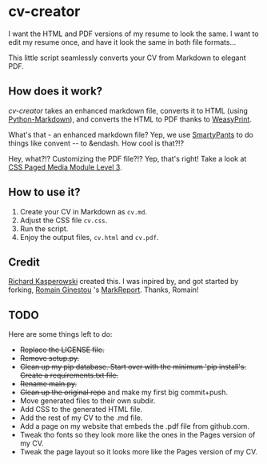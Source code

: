 # cv-creator

I want the HTML and PDF versions of my resume to look the same. I want to edit my resume once, and have it look the same in both file formats...

This little script seamlessly converts your CV from Markdown to elegant PDF.

## How does it work?

_cv-creator_ takes an enhanced markdown file, converts it to HTML (using [Python-Markdown](https://python-markdown.github.io)), and converts the HTML to PDF thanks to [WeasyPrint](https://weasyprint.org/).

What's that - an enhanced markdown file? Yep, we use [SmartyPants](https://python-markdown.github.io/extensions/smarty/) to do things like convent -- to &endash. How cool is that?!?  

Hey, what?!? Customizing the PDF file?!? Yep, that's right! Take a look at [CSS Paged Media Module Level 3](https://www.w3.org/TR/css-page-3/).

## How to use it?

1. Create your CV in Markdown as `cv.md`.
2. Adjust the CSS file `cv.css`.
3. Run the script.
4. Enjoy the output files, `cv.html` and `cv.pdf`.

## Credit
[Richard Kasperowski](https://kasperowski.com) created this. I was inpired by, and got started by forking, [Romain Ginestou](https://github.com/rginestou) 's [MarkReport](https://github.com/rginestou/MarkReport). Thanks, Romain!

## TODO
Here are some things left to do:

* ~~Replace the LICENSE file.~~
* ~~Remove setup.py.~~
* ~~Clean up my pip database. Start over with the minimum 'pip install's. Create a requirements.txt file.~~
* ~~Rename main.py.~~
* ~~Clean up the original repo~~ and make my first big commit+push.
* Move generated files to their own subdir.
* Add CSS to the generated HTML file.
* Add the rest of my CV to the .md file.
* Add a page on my website that embeds the .pdf file from github.com.
* Tweak tho fonts so they look more like the ones in the Pages version of my CV.
* Tweak the page layout so it looks more like the Pages version of my CV.